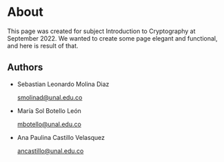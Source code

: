 # About

This page was created for subject Introduction to Cryptography at September 2022. 
We wanted to create some page elegant and functional, and here is result of that.

## Authors

 * Sebastian Leonardo Molina Diaz
 
     [smolinad@unal.edu.co](mailto:smolinad@unal.edu.co)

* María Sol Botello León

    [mbotello@unal.edu.co](mailto:mbotello@unal.edu.co)


* Ana Paulina Castillo Velasquez

    [ancastillo@unal.edu.co](mailto:ancastillo@unal.edu.co)



